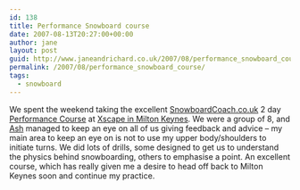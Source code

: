```yaml
---
id: 138
title: Performance Snowboard course
date: 2007-08-13T20:27:00+00:00
author: jane
layout: post
guid: http://www.janeandrichard.co.uk/2007/08/performance_snowboard_course
permalink: /2007/08/performance_snowboard_course/
tags:
  - snowboard
---
```

We spent the weekend taking the excellent [SnowboardCoach.co.uk](http://www.snowboardcoach.co.uk/firstpage.htm) 2 day [Performance Course](http://www.snowboardcoach.co.uk/performance.htm) at [Xscape in Milton Keynes](http://www.xscape.co.uk/snow/milton-keynes/). We were a group of 8, and [Ash](http://www.snowboardcoach.co.uk/ashnewnesprofile.htm) managed to keep an eye on all of us giving feedback and advice &#8211; my main area to keep an eye on is not to use my upper body/shoulders to initiate turns. We did lots of drills, some designed to get us to understand the physics behind snowboarding, others to emphasise a point. An excellent course, which has really given me a desire to head off back to Milton Keynes soon and continue my practice.